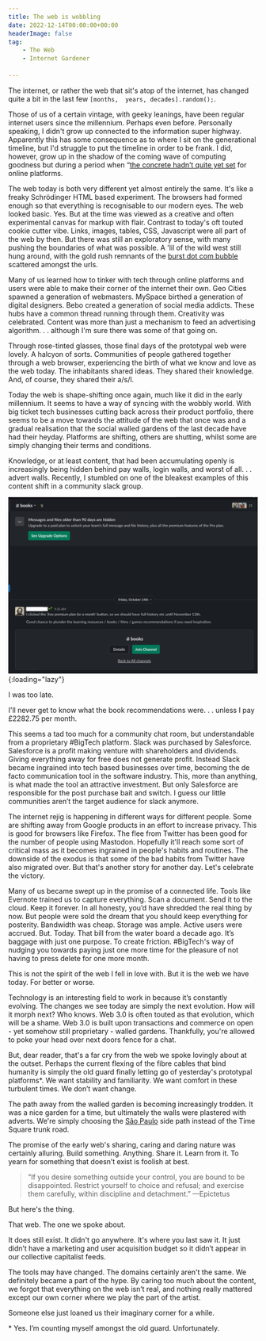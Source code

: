 ```yaml
---
title: The web is wobbling
date: 2022-12-14T00:00:00+00:00
headerImage: false
tag: 
    - The Web
    - Internet Gardener

---
```


The internet, or rather the web that sit's atop of the internet, has changed quite a bit in the last few `[months,  years, decades].random();`.

Those of us of a certain vintage, with geeky leanings, have been regular internet users since the millennium. Perhaps even before. Personally speaking, I didn't grow up connected to the information super highway. Apparently this has some consequence as to where I sit on the generational timeline, but I'd struggle to put the timeline in order to be frank. I did, however, grow up in the shadow of the coming wave of computing goodness but during a period when “[the concrete hadn’t quite yet set](https://www.robinsloan.com/lab/new-avenues/) for online platforms.

The web today is both very different yet almost entirely the same. It's like a freaky Schrödinger HTML based experiment. The browsers had formed enough so that everything is recognisable to our modern eyes. The web looked basic. Yes. But at the time was viewed as a creative and often experimental canvas for markup with flair. Contrast to today's oft touted cookie cutter vibe. Links, images, tables, CSS, Javascript were all part of the web by then. But there was still an exploratory sense, with many pushing the boundaries of what was possible. A 'lil of the wild west still hung around, with the gold rush remnants of the [burst dot com bubble](https://en.wikipedia.org/wiki/Dot-com_bubble) scattered amongst the urls.

Many of us learned how to tinker with tech through online platforms and users were able to make their corner of the internet their own. Geo Cities spawned a generation of webmasters. MySpace birthed a generation of digital designers. Bebo created a generation of social media addicts. These hubs have a common thread running through them. Creativity was celebrated. Content was more than just a mechanism to feed an advertising algorithm. . . although I'm sure there was some of that going on.

Through rose-tinted glasses, those final days of the prototypal web were lovely. A halcyon of sorts. Communities of people gathered together through a web browser, experiencing the birth of what we know and love as the web today. The inhabitants shared ideas. They shared their knowledge. And, of course, they shared their a/s/l.

Today the web is shape-shifting once again, much like it did in the early millennium. It seems to have a way of syncing with the wobbly world. With big ticket tech businesses cutting back across their product portfolio, there seems to be a move towards the attitude of the web that once was and a gradual realisation that the social walled gardens of the last decade have had their heyday. Platforms are shifting, others are shutting, whilst some are simply changing their terms and conditions.

Knowledge, or at least content, that had been accumulating openly is increasingly being hidden behind pay walls, login walls,  and worst of all. . . advert walls. Recently, I stumbled on one of the bleakest examples of this content shift in a community slack group.

![The slack book channel is no more.](/assets/images/2022/slack-books.jpg "Slack channel screenshot showing only one message"){:loading="lazy"}

I was too late. 

I'll never get to know what the book recommendations were. . . unless I pay £2282.75 per month. 

This seems a tad too much for a community chat room, but understandable from a proprietary #BigTech platform. Slack was purchased by Salesforce. Salesforce is a profit making venture with shareholders and dividends. Giving everything away for free does not generate profit. Instead Slack became ingrained into tech based businesses over time, becoming the de facto communication tool in the software industry. This, more than anything, is what made the tool an attractive investment. But only Salesforce are responsible for the post purchase bait and switch. I guess our little communities aren’t the target audience for slack anymore.

The internet rejig is happening in different ways for different people. Some are shifting away from Google products in an effort to increase privacy. This is good for browsers like Firefox. The flee from Twitter has been good for the number of people using Mastodon. Hopefully it'll reach some sort of critical mass as it becomes ingrained in people's habits and routines. The downside of the exodus is that some of the bad habits from Twitter have also migrated over. But that's another story for another day. Let's celebrate the victory.

Many of us became swept up in the promise of a connected life. Tools like Evernote trained us to capture everything. Scan a document. Send it to the cloud. Keep it forever. In all honesty, you’d have shredded the real thing by now. But people were sold the dream that you should keep everything for posterity. Bandwidth was cheap. Storage was ample. Active users were accrued. But. Today. That bill from the water board a decade ago. It’s baggage with just one purpose. To create friction. #BigTech's way of nudging you towards paying just one more time for the pleasure of not having to press delete for one more month.

This is not the spirit of the web I fell in love with. But it is the web we have today. For better or worse. 

Technology is an interesting field to work in because it’s constantly evolving. The changes we see today are simply the next evolution. How will it morph next? Who knows. Web 3.0 is often touted as that evolution, which will be a shame. Web 3.0 is built upon transactions and commerce on open - yet somehow still proprietary - walled gardens. Thankfully, you're allowed to poke your head over next doors fence for a chat.

But, dear reader, that's a far cry from the web we spoke lovingly about at the outset. Perhaps the current flexing of the fibre cables that bind humanity is simply the old guard finally letting go of yesterday's prototypal platforms*. We want stability and familiarity. We want comfort in these turbulent times. We don’t want change.

The path away from the walled garden is becoming increasingly trodden. It was a nice garden for a time, but ultimately the walls were plastered with adverts. We're simply choosing the [São Paulo](https://timesofindia.indiatimes.com/travel/destinations/sao-paulo-the-city-with-no-outdoor-advertisements/articleshow/36441208.cms) side path instead of the Time Square trunk road.

The promise of the early web's sharing, caring and daring nature was certainly alluring. Build something. Anything. Share it. Learn from it. To yearn for something that doesn’t exist is foolish at best.

> “If you desire something outside your control, you are bound to be disappointed. Restrict yourself to choice and refusal; and exercise them carefully, within discipline and detachment.” —Epictetus

But here's the thing.

That web. The one we spoke about.

It does still exist. It didn't go anywhere. It's where you last saw it. It just didn’t have a marketing and user acquisition budget so it didn’t appear in our collective capitalist feeds.

The tools may have changed. The domains certainly aren't the same. We definitely became a part of the hype. By caring too much about the content, we forgot that everything on the web isn’t real, and nothing really mattered except our own corner where we play the part of the artist.

Someone else just loaned us their imaginary corner for a while.

\* Yes. I’m counting myself amongst the old guard. Unfortunately.
